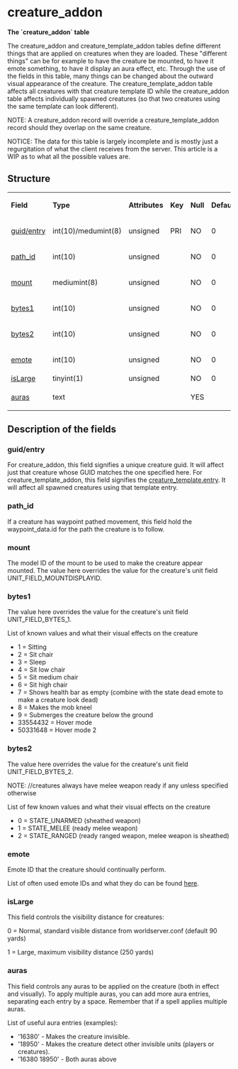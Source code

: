 # creature\_addon

**The \`creature\_addon\` table**

The creature\_addon and creature\_template\_addon tables define different things that are applied on creatures when they are loaded. These "different things" can be for example to have the creature be mounted, to have it emote something, to have it display an aura effect, etc. Through the use of the fields in this table, many things can be changed about the outward visual appearance of the creature. The creature\_template\_addon table affects all creatures with that creature template ID while the creature\_addon table affects individually spawned creatures (so that two creatures using the same template can look different).

NOTE: A creature\_addon record will override a creature\_template\_addon record should they overlap on the same creature.

NOTICE: The data for this table is largely incomplete and is mostly just a regurgitation of what the client receives from the server. This article is a WIP as to what all the possible values are.

## Structure

<table>
<tbody>
<tr>
<td><p><strong>Field</strong></p></td>
<td><p><strong>Type</strong></p></td>
<td><p><strong>Attributes</strong></p></td>
<td><p><strong>Key</strong></p></td>
<td><p><strong>Null</strong></p></td>
<td><p><strong>Default</strong></p></td>
<td><p><strong>Extra</strong></p></td>
<td><p><strong>Comment</strong></p></td>
</tr>
<tr>
<td><p><a href="#guidentry">guid/entry</a></p></td>
<td><p>int(10)/medumint(8)</p></td>
<td><p>unsigned</p></td>
<td><p>PRI</p></td>
<td><p>NO</p></td>
<td><p>0</p></td>
<td><p><br />
</p></td>
<td><p><br />
</p></td>
</tr>
<tr>
<td><p><a href="#path_id">path_id</a></p></td>
<td><p>int(10)</p></td>
<td><p>unsigned</p></td>
<td><p><br />
</p></td>
<td><p>NO</p></td>
<td><p>0</p></td>
<td><p><br />
</p></td>
<td><p><br />
</p></td>
</tr>
<tr>
<td><p><a href="#mount">mount</a></p></td>
<td><p>mediumint(8)</p></td>
<td><p>unsigned</p></td>
<td><p><br />
</p></td>
<td><p>NO</p></td>
<td><p>0</p></td>
<td><p><br />
</p></td>
<td><p><br />
</p></td>
</tr>
<tr>
<td><p><a href="#bytes1">bytes1</a></p></td>
<td><p>int(10)</p></td>
<td><p>unsigned</p></td>
<td><p><br />
</p></td>
<td><p>NO</p></td>
<td><p>0</p></td>
<td><p><br />
</p></td>
<td><p><br />
</p></td>
</tr>
<tr>
<td><p><a href="#bytes2">bytes2</a></p></td>
<td><p>int(10)</p></td>
<td><p>unsigned</p></td>
<td><p><br />
</p></td>
<td><p>NO</p></td>
<td><p>0</p></td>
<td><p><br />
</p></td>
<td><p><br />
</p></td>
</tr>
<tr>
<td><p><a href="#emote">emote</a></p></td>
<td><p>int(10)</p></td>
<td><p>unsigned</p></td>
<td><p><br />
</p></td>
<td><p>NO</p></td>
<td><p>0</p></td>
<td><p><br />
</p></td>
<td><p><br />
</p></td>
</tr>
<tr>
<td><a href="#islarge">isLarge</a></td>
<td>tinyint(1)</td>
<td>unsigned</td>
<td><br />
</td>
<td>NO</td>
<td>0</td>
<td><br />
</td>
<td><br />
</td>
</tr>
<tr>
<td><p><a href="#auras">auras</a></p></td>
<td><p>text</p></td>
<td><p></p></td>
<td><p><br />
</p></td>
<td><p>YES</p></td>
<td><p><br />
</p></td>
<td><p><br />
</p></td>
<td><p><br />
</p></td>
</tr>
</tbody>
</table>

## Description of the fields

### guid/entry

For creature\_addon, this field signifies a unique creature guid. It will affect just that creature whose GUID matches the one specified here.
For creature\_template\_addon, this field signifies the [creature\_template.entry](creature_template.md#creature_template-entry). It will affect all spawned creatures using that template entry.

### path\_id

If a creature has waypoint pathed movement, this field hold the waypoint\_data.id for the path the creature is to follow.

### mount

The model ID of the mount to be used to make the creature appear mounted. The value here overrides the value for the creature's unit field UNIT\_FIELD\_MOUNTDISPLAYID.

### bytes1

The value here overrides the value for the creature's unit field UNIT\_FIELD\_BYTES\_1.

List of known values and what their visual effects on the creature

-   1 = Sitting
-   2 = Sit chair
-   3 = Sleep
-   4 = Sit low chair
-   5 = Sit medium chair
-   6 = Sit high chair
-   7 = Shows health bar as empty (combine with the state dead emote to make a creature look dead)
-   8 = Makes the mob kneel
-   9 = Submerges the creature below the ground
-   33554432 = Hover mode
-   50331648 = Hover mode 2

### bytes2

The value here overrides the value for the creature's unit field UNIT\_FIELD\_BYTES\_2.

NOTE: //creatures always have melee weapon ready if any unless specified otherwise

List of few known values and what their visual effects on the creature

-   0 = STATE\_UNARMED (sheathed weapon)
-   1 = STATE\_MELEE (ready melee weapon)
-   2 = STATE\_RANGED (ready ranged weapon, melee weapon is sheathed)

### emote

Emote ID that the creature should continually perform.

List of often used emote IDs and what they do can be found [here](../../dbc/Emotes.md).

### isLarge

This field controls the visibility distance for creatures:

0 = Normal, standard visible distance from worldserver.conf (default 90 yards)

1 = Large, maximum visibility distance (250 yards)

### auras

This field controls any auras to be applied on the creature (both in effect and visually). To apply multiple auras, you can add more aura entries, separating each entry by a space. Remember that if a spell applies multiple auras.

List of useful aura entries (examples):

-   '16380' - Makes the creature invisible.
-   '18950' - Makes the creature detect other invisible units (players or creatures).
-   '16380 18950' - Both auras above

